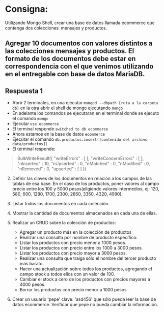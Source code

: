 # Consigna:
Utilizando Mongo Shell, crear una base de datos llamada ecommerce que contenga dos colecciones: mensajes y productos.

## Agregar 10 documentos con valores distintos a las colecciones mensajes y productos. El formato de los documentos debe estar en correspondencia con el que venimos utilizando en el entregable con base de datos MariaDB.

## Respuesta 1
- Abrir 2 terminales, en una ejecutar `mongod --dbpath [ruta a la carpeta db]` en la otra abrir el shell de mongo ejecutando `mongo`
- En adelante los comandos se ejecutaran en el terminal donde se ejecuto el comando `mongo`
- Ejecutar `use ecommerce`
- El terminal responde `switched to db ecommerce`
- Ahora estamos en la base de datos `ecommerce`
- Ejecutar el comando `db.productos.insert([contenido del archivo data/productos])`
- El terminal responde:
> BulkWriteResult({
>        "writeErrors" : [ ],
>        "writeConcernErrors" : [ ],
>        "nInserted" : 10,
>        "nUpserted" : 0,
>        "nMatched" : 0,
>        "nModified" : 0,
>        "nRemoved" : 0,
>        "upserted" : [ ]
> })



2. Definir las claves de los documentos en relación a los campos de las tablas de esa base. En el caso de los productos, poner valores al campo precio entre los 100 y 5000 pesos(eligiendo valores intermedios, ej: 120, 580, 900, 1280, 1700, 2300, 2860, 3350, 4320, 4990).
3. Listar todos los documentos en cada colección.
4. Mostrar la cantidad de documentos almacenados en cada una de ellas.
5. Realizar un CRUD sobre la colección de productos:

    - Agregar un producto más en la colección de productos
    - Realizar una consulta por nombre de producto específico:
    - Listar los productos con precio menor a 1000 pesos.
    - Listar los productos con precio entre los 1000 a 3000 pesos.
    - Listar los productos con precio mayor a 3000 pesos.
    - Realizar una consulta que traiga sólo el nombre del tercer producto más barato.
    - Hacer una actualización sobre todos los productos, agregando el campo stock a todos ellos con un valor de 100.
    - Cambiar el stock a cero de los productos con precios mayores a 4000 pesos.
    - Borrar los productos con precio menor a 1000 pesos

6. Crear un usuario 'pepe' clave: 'asd456' que sólo pueda leer la base de datos ecommerce. Verificar que pepe no pueda cambiar la información.
